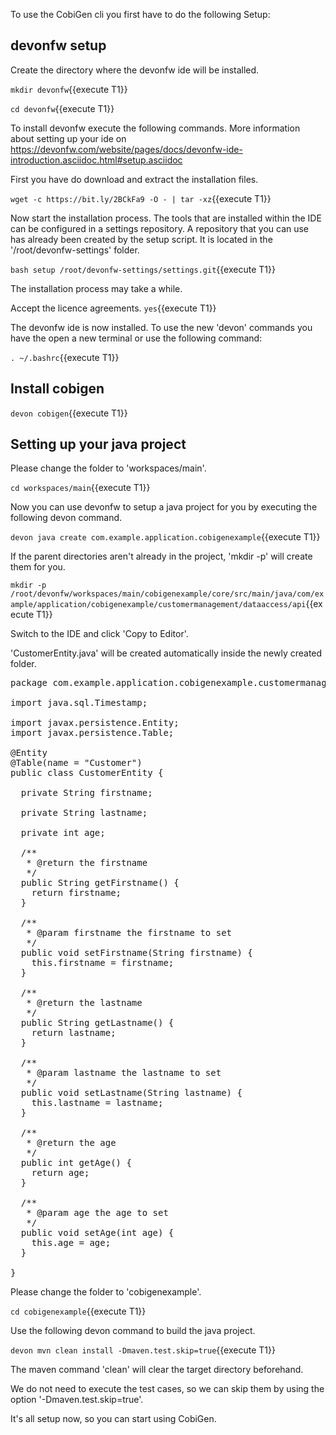 To use the CobiGen cli you first have to do the following Setup:


## devonfw setup



Create the directory where the devonfw ide will be installed.

`mkdir devonfw`{{execute T1}}

`cd devonfw`{{execute T1}}


To install devonfw execute the following commands. More information about setting up your ide on https://devonfw.com/website/pages/docs/devonfw-ide-introduction.asciidoc.html#setup.asciidoc

First you have do download and extract the installation files.

`wget -c https://bit.ly/2BCkFa9 -O - | tar -xz`{{execute T1}}

Now start the installation process. The tools that are installed within the IDE can be configured in a settings repository. A repository that you can use has already been created by the setup script. It is located in the '/root/devonfw-settings' folder.

`bash setup /root/devonfw-settings/settings.git`{{execute T1}}

The installation process may take a while.

Accept the licence agreements.
`yes`{{execute T1}}

The devonfw ide is now installed. To use the new 'devon' commands you have the open a new terminal or use the following command:

`. ~/.bashrc`{{execute T1}}



## Install cobigen

`devon cobigen`{{execute T1}}



## Setting up your java project

Please change the folder to &#39;workspaces/main&#39;.

`cd workspaces/main`{{execute T1}}

Now you can use devonfw to setup a java project for you by executing the following devon command.

`devon java create com.example.application.cobigenexample`{{execute T1}}



If the parent directories aren't already in the project, 'mkdir -p' will create them for you. 

`mkdir -p /root/devonfw/workspaces/main/cobigenexample/core/src/main/java/com/example/application/cobigenexample/customermanagement/dataaccess/api`{{execute T1}}

Switch to the IDE and click 'Copy to Editor'. 

'CustomerEntity.java' will be created automatically inside the newly created folder.

<pre class="file" data-filename="devonfw/workspaces/main/cobigenexample/core/src/main/java/com/example/application/cobigenexample/customermanagement/dataaccess/api/CustomerEntity.java">
package com.example.application.cobigenexample.customermanagement.dataaccess.api;

import java.sql.Timestamp;

import javax.persistence.Entity;
import javax.persistence.Table;

@Entity
@Table(name = &#34;Customer&#34;)
public class CustomerEntity {

  private String firstname;

  private String lastname;

  private int age;

  /**
   * @return the firstname
   */
  public String getFirstname() {
    return firstname;
  }

  /**
   * @param firstname the firstname to set
   */
  public void setFirstname(String firstname) {
    this.firstname = firstname;
  }

  /**
   * @return the lastname
   */
  public String getLastname() {
    return lastname;
  }

  /**
   * @param lastname the lastname to set
   */
  public void setLastname(String lastname) {
    this.lastname = lastname;
  }

  /**
   * @return the age
   */
  public int getAge() {
    return age;
  }

  /**
   * @param age the age to set
   */
  public void setAge(int age) {
    this.age = age;
  }

}
</pre>



Please change the folder to &#39;cobigenexample&#39;.

`cd cobigenexample`{{execute T1}}
 
Use the following devon command to build the java project.

`devon mvn clean install -Dmaven.test.skip=true`{{execute T1}}

The maven command 'clean' will clear the target directory beforehand. 

We do not need to execute the test cases, so we can skip them by using the option '-Dmaven.test.skip=true'.

It&#39;s all setup now, so you can start using CobiGen.
